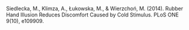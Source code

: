 ﻿---
layout: post
date:   2014-01-05 09:00:00
link: http://journals.plos.org/plosone/article?id=10.1371/journal.pone.0109909
categories: article
year: 2014
---

Siedlecka, M., Klimza, A., Łukowska, M., & Wierzchoń, M. (2014). Rubber Hand Illusion Reduces Discomfort Caused by Cold Stimulus. PLoS ONE 9(10), e109909.